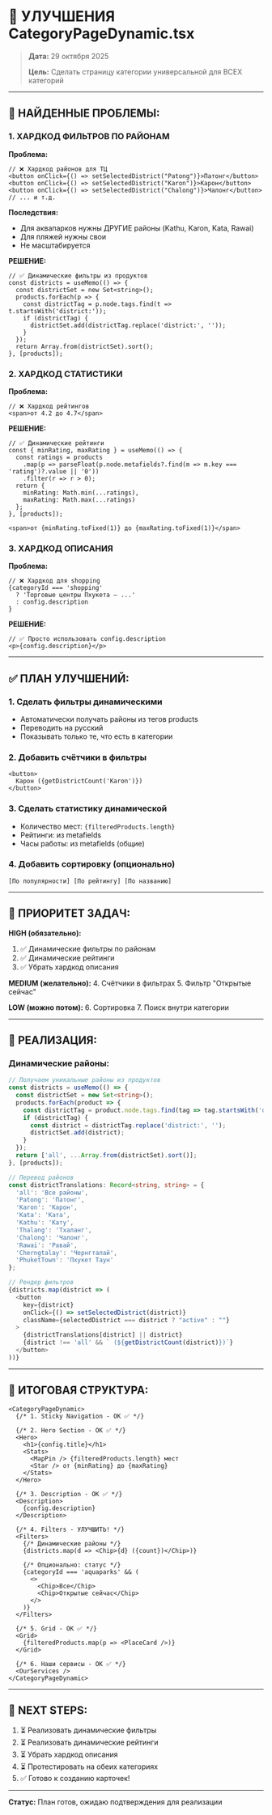# 🔧 УЛУЧШЕНИЯ CategoryPageDynamic.tsx

> **Дата:** 29 октября 2025
> 
> **Цель:** Сделать страницу категории универсальной для ВСЕХ категорий

---

## 🐛 НАЙДЕННЫЕ ПРОБЛЕМЫ:

### 1. ХАРДКОД ФИЛЬТРОВ ПО РАЙОНАМ
**Проблема:**
```tsx
// ❌ Хардкод районов для ТЦ
<button onClick={() => setSelectedDistrict("Patong")}>Патонг</button>
<button onClick={() => setSelectedDistrict("Karon")}>Карон</button>
<button onClick={() => setSelectedDistrict("Chalong")}>Чалонг</button>
// ... и т.д.
```

**Последствия:**
- Для аквапарков нужны ДРУГИЕ районы (Kathu, Karon, Kata, Rawai)
- Для пляжей нужны свои
- Не масштабируется

**РЕШЕНИЕ:**
```tsx
// ✅ Динамические фильтры из продуктов
const districts = useMemo(() => {
  const districtSet = new Set<string>();
  products.forEach(p => {
    const districtTag = p.node.tags.find(t => t.startsWith('district:'));
    if (districtTag) {
      districtSet.add(districtTag.replace('district:', ''));
    }
  });
  return Array.from(districtSet).sort();
}, [products]);
```

### 2. ХАРДКОД СТАТИСТИКИ
**Проблема:**
```tsx
// ❌ Хардкод рейтингов
<span>от 4.2 до 4.7</span>
```

**РЕШЕНИЕ:**
```tsx
// ✅ Динамические рейтинги
const { minRating, maxRating } = useMemo(() => {
  const ratings = products
    .map(p => parseFloat(p.node.metafields?.find(m => m.key === 'rating')?.value || '0'))
    .filter(r => r > 0);
  return {
    minRating: Math.min(...ratings),
    maxRating: Math.max(...ratings)
  };
}, [products]);

<span>от {minRating.toFixed(1)} до {maxRating.toFixed(1)}</span>
```

### 3. ХАРДКОД ОПИСАНИЯ
**Проблема:**
```tsx
// ❌ Хардкод для shopping
{categoryId === 'shopping' 
  ? 'Торговые центры Пхукета — ...'
  : config.description
}
```

**РЕШЕНИЕ:**
```tsx
// ✅ Просто использовать config.description
<p>{config.description}</p>
```

---

## ✅ ПЛАН УЛУЧШЕНИЙ:

### 1. Сделать фильтры динамическими
- Автоматически получать районы из тегов products
- Переводить на русский
- Показывать только те, что есть в категории

### 2. Добавить счётчики в фильтры
```tsx
<button>
  Карон ({getDistrictCount('Karon')})
</button>
```

### 3. Сделать статистику динамической
- Количество мест: `{filteredProducts.length}`
- Рейтинги: из metafields
- Часы работы: из metafields (общие)

### 4. Добавить сортировку (опционально)
```tsx
[По популярности] [По рейтингу] [По названию]
```

---

## 🎯 ПРИОРИТЕТ ЗАДАЧ:

**HIGH (обязательно):**
1. ✅ Динамические фильтры по районам
2. ✅ Динамические рейтинги
3. ✅ Убрать хардкод описания

**MEDIUM (желательно):**
4. Счётчики в фильтрах
5. Фильтр "Открытые сейчас"

**LOW (можно потом):**
6. Сортировка
7. Поиск внутри категории

---

## 📝 РЕАЛИЗАЦИЯ:

### Динамические районы:

```typescript
// Получаем уникальные районы из продуктов
const districts = useMemo(() => {
  const districtSet = new Set<string>();
  products.forEach(product => {
    const districtTag = product.node.tags.find(tag => tag.startsWith('district:'));
    if (districtTag) {
      const district = districtTag.replace('district:', '');
      districtSet.add(district);
    }
  });
  return ['all', ...Array.from(districtSet).sort()];
}, [products]);

// Перевод районов
const districtTranslations: Record<string, string> = {
  'all': 'Все районы',
  'Patong': 'Патонг',
  'Karon': 'Карон',
  'Kata': 'Ката',
  'Kathu': 'Кату',
  'Thalang': 'Тхаланг',
  'Chalong': 'Чалонг',
  'Rawai': 'Равай',
  'Cherngtalay': 'Чернгталай',
  'PhuketTown': 'Пхукет Таун'
};

// Рендер фильтров
{districts.map(district => (
  <button
    key={district}
    onClick={() => setSelectedDistrict(district)}
    className={selectedDistrict === district ? "active" : ""}
  >
    {districtTranslations[district] || district}
    {district !== 'all' && ` (${getDistrictCount(district)})`}
  </button>
))}
```

---

## 🎨 ИТОГОВАЯ СТРУКТУРА:

```tsx
<CategoryPageDynamic>
  {/* 1. Sticky Navigation - OK ✅ */}
  
  {/* 2. Hero Section - OK ✅ */}
  <Hero>
    <h1>{config.title}</h1>
    <Stats>
      <MapPin /> {filteredProducts.length} мест
      <Star /> от {minRating} до {maxRating}
    </Stats>
  </Hero>
  
  {/* 3. Description - OK ✅ */}
  <Description>
    {config.description}
  </Description>
  
  {/* 4. Filters - УЛУЧШИТЬ! */}
  <Filters>
    {/* Динамические районы */}
    {districts.map(d => <Chip>{d} ({count})</Chip>)}
    
    {/* Опционально: статус */}
    {categoryId === 'aquaparks' && (
      <>
        <Chip>Все</Chip>
        <Chip>Открытые сейчас</Chip>
      </>
    )}
  </Filters>
  
  {/* 5. Grid - OK ✅ */}
  <Grid>
    {filteredProducts.map(p => <PlaceCard />)}
  </Grid>
  
  {/* 6. Наши сервисы - OK ✅ */}
  <OurServices />
</CategoryPageDynamic>
```

---

## 🚀 NEXT STEPS:

1. ⏳ Реализовать динамические фильтры
2. ⏳ Реализовать динамические рейтинги
3. ⏳ Убрать хардкод описания
4. ⏳ Протестировать на обеих категориях
5. ✅ Готово к созданию карточек!

---

**Статус:** План готов, ожидаю подтверждения для реализации


